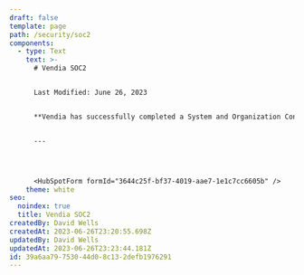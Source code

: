 ```yaml
---
draft: false
template: page
path: /security/soc2
components:
  - type: Text
    text: >-
      # Vendia SOC2


      Last Modified: June 26, 2023


      **Vendia has successfully completed a System and Organization Controls, or SOC 2, Type 2 assessment evaluating the design and operating effectiveness of Vendia’s internal controls. SOC 2 is a rigorous program performed by an independent accounting firm based on the American Institute of Certified Public Accountants ([AICPA](https://www.aicpa-cima.com/)) Trust Service Principles for Security, Availability, Processing Integrity, Confidentiality and Privacy.**


      ---




      <HubSpotForm formId="3644c25f-bf37-4019-aae7-1e1c7cc6605b" />
    theme: white
seo:
  noindex: true
  title: Vendia SOC2
createdBy: David Wells
createdAt: 2023-06-26T23:20:55.698Z
updatedBy: David Wells
updatedAt: 2023-06-26T23:23:44.181Z
id: 39a6aa79-7530-44d0-8c13-2defb1976291
---
```

